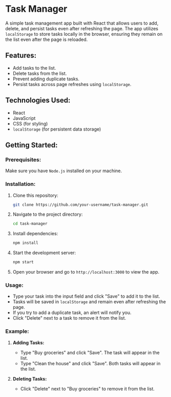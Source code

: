 # Task Manager

A simple task management app built with React that allows users to add, delete, and persist tasks even after refreshing the page. The app utilizes `localStorage` to store tasks locally in the browser, ensuring they remain on the list even after the page is reloaded.

## Features:
- Add tasks to the list.
- Delete tasks from the list.
- Prevent adding duplicate tasks.
- Persist tasks across page refreshes using `localStorage`.

## Technologies Used:
- React
- JavaScript
- CSS (for styling)
- `localStorage` (for persistent data storage)

## Getting Started:

### Prerequisites:
Make sure you have `Node.js` installed on your machine.

### Installation:
1. Clone this repository:
   ```bash
   git clone https://github.com/your-username/task-manager.git
   ```

2. Navigate to the project directory:
   ```bash
   cd task-manager
   ```

3. Install dependencies:
   ```bash
   npm install
   ```

4. Start the development server:
   ```bash
   npm start
   ```

5. Open your browser and go to `http://localhost:3000` to view the app.

### Usage:
- Type your task into the input field and click "Save" to add it to the list.
- Tasks will be saved in `localStorage` and remain even after refreshing the page.
- If you try to add a duplicate task, an alert will notify you.
- Click "Delete" next to a task to remove it from the list.

### Example:

1. **Adding Tasks:**
   - Type "Buy groceries" and click "Save". The task will appear in the list.
   - Type "Clean the house" and click "Save". Both tasks will appear in the list.

2. **Deleting Tasks:**
   - Click "Delete" next to "Buy groceries" to remove it from the list.
